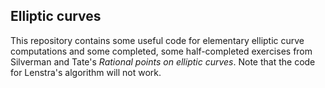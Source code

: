 ## Elliptic curves
This repository contains some useful code for elementary elliptic curve computations and some completed, some half-completed exercises from Silverman and Tate's _Rational points on elliptic curves_. Note that the code for Lenstra's algorithm will not work.
